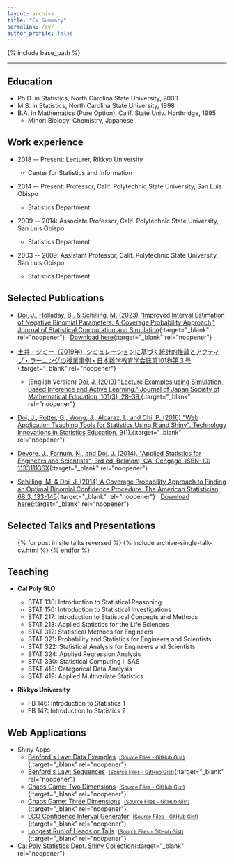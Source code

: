 ```yaml
---
layout: archive
title: "CV Summary"
permalink: /cv/
author_profile: false
---
```


{% include base_path %}

---

## Education
* Ph.D. in Statistics, North Carolina State University, 2003
* M.S. in Statistics, North Carolina State University, 1998
* B.A. in Mathematics (Pure Option), Calif. State Univ. Northridge, 1995
  * Minor: Biology, Chemistry, Japanese

## Work experience
* 2018 -- Present: Lecturer, Rikkyo University
  * Center for Statistics and Information

* 2014 -- Present: Professor, Calif. Polytechnic State University, San Luis Obispo
  * Statistics Department

* 2009 -- 2014: Associate Professor, Calif. Polytechnic State University, San Luis Obispo
  * Statistics Department

* 2003 -- 2009: Assistant Professor, Calif. Polytechnic State University, San Luis Obispo
  * Statistics Department

## Selected Publications

* [Doi, J., Holladay, B., & Schilling, M. (2023) "Improved Interval Estimation of Negative Binomial Parameters: A Coverage Probability Approach," Journal of Statistical Computation and Simulation](https://www.tandfonline.com/doi/full/10.1080/00949655.2023.2235046){:target="_blank" rel="noopener"}
&nbsp; [Download here](/files/Paper_NegBin.pdf){:target="_blank" rel="noopener"}


* [土井・ジミー（2019年）シミュレーションに基づく統計的推論とアクティブ・ラーニングの授業事例・日本数学教育学会誌第101巻第３号](https://www.jstage.jst.go.jp/article/jjsme/101/3/101_28/_article/-char/ja){:target="_blank" rel="noopener"}
  * (English Version) [Doi, J. (2019) "Lecture Examples using Simulation-Based Inference and Active Learning." Journal of Japan Society of Mathematical Education, 101(3), 28–39.](https://www.dropbox.com/s/svxc7sfq81bv9qw/Doi_SBI_ActiveLearning_FINAL.pdf?dl=0){:target="_blank" rel="noopener"}

* [Doi, J., Potter, G., Wong, J., Alcaraz, I., and Chi, P. (2016) "Web Application Teaching Tools for Statistics Using R and Shiny". Technology Innovations in Statistics Education, 9(1).](https://escholarship.org/uc/item/00d4q8cp){:target="_blank" rel="noopener"}

* [Devore, J., Farnum, N., and Doi, J. (2014). "Applied Statistics for Engineers and Scientists", 3rd ed. Belmont, CA: Cengage. ISBN-10: 113311136X](https://books.google.com/books/about/Applied_Statistics_for_Engineers_and_Sci.html?id=psg_CQAAQBAJ&redir_esc=y){:target="_blank" rel="noopener"}

* [Schilling, M. & Doi, J. (2014) A Coverage Probability Approach to Finding an Optimal Binomial Confidence Procedure, The American Statistician, 68:3, 133-145](https://www.tandfonline.com/doi/abs/10.1080/00031305.2014.899274){:target="_blank" rel="noopener"}
&nbsp; [Download here](/files/Paper_Binom.pdf){:target="_blank" rel="noopener"}

<!--
  <ul>{% for post in site.publications reversed %}
    {% include archive-single-cv.html %}
  {% endfor %}</ul>
-->


## Selected Talks and Presentations
  <ul>{% for post in site.talks reversed %}
    {% include archive-single-talk-cv.html %}
  {% endfor %}</ul>

## Teaching
* <strong>Cal Poly SLO</strong>
  * STAT 130: Introduction to Statistical Reasoning
  * STAT 150: Introduction to Statistical Investigations
  * STAT 217: Introduction to Statistical Concepts and Methods
  * STAT 218: Applied Statistics for the Life Sciences
  * STAT 312: Statistical Methods for Engineers
  * STAT 321: Probability and Statistics for Engineers and Scientists
  * STAT 322: Statistical Analysis for Engineers and Scientists
  * STAT 324: Applied Regression Analysis
  * STAT 330: Statistical Computing I: SAS
  * STAT 418: Categorical Data Analysis
  * STAT 419: Applied Multivariate Statistics

* <strong>Rikkyo University</strong>
  * FB 146: Introduction to Statistics 1  
  * FB 147: Introduction to Statistics 2

## Web Applications
* Shiny Apps
  * [Benford's Law: Data Examples](http://shiny.calpoly.sh/BenfordData)&nbsp;&nbsp;[<small>(Source Files - GitHub Gist)</small>](https://gist.github.com/calpolystat/94fe941ab0d8a4f36d8b){:target="_blank" rel="noopener"}
  * [Benford's Law: Sequences](http://shiny.calpoly.sh/BenfordSeq)&nbsp;&nbsp;[<small>(Source Files - GitHub Gist)</small>](https://gist.github.com/calpolystat/f4475cbfe4cc77cef168){:target="_blank" rel="noopener"}
  * [Chaos Game: Two Dimensions](http://shiny.calpoly.sh/ChaosGame2D)&nbsp;&nbsp;[<small>(Source Files - GitHub Gist)</small>](https://gist.github.com/calpolystat/d40a02fa87508ac5ac4b){:target="_blank" rel="noopener"}
  * [Chaos Game: Three Dimensions](http://shiny.calpoly.sh/ChaosGame3D)&nbsp;&nbsp;[<small>(Source Files - GitHub Gist)</small>](https://gist.github.com/calpolystat/1d63ae1c5c5e3a4a5969){:target="_blank" rel="noopener"}
  * [LCO Confidence Interval Generator](http://shiny.calpoly.sh/LCO_CI_Generator)&nbsp;&nbsp;[<small>(Source Files - GitHub Gist)</small>](https://gist.github.com/jimmydoi/dc513e9b8c47d0f4daf0){:target="_blank" rel="noopener"}
  * [Longest Run of Heads or Tails](http://shiny.calpoly.sh/Longest_Run)&nbsp;&nbsp;[<small>(Source Files - GitHub Gist)</small>](https://gist.github.com/calpolystat/eee9a9e00dd4ddd68614){:target="_blank" rel="noopener"}
* [Cal Poly Statistics Dept. Shiny Collection](https://statistics.calpoly.edu/shiny){:target="_blank" rel="noopener"}
